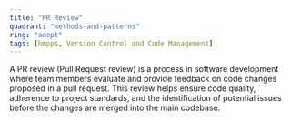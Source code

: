 ```yaml
---
title: "PR Review"
quadrant: "methods-and-patterns"
ring: "adopt"
tags: [hmpps, Version Control and Code Management]
---
```


A PR review (Pull Request review) is a process in software development where team members evaluate and provide feedback on code changes proposed in a pull request. This review helps ensure code quality, adherence to project standards, and the identification of potential issues before the changes are merged into the main codebase.
